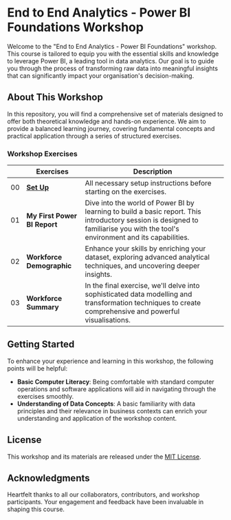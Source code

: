 # End to End Analytics - Power BI Foundations Workshop

Welcome to the "End to End Analytics - Power BI Foundations" workshop. This course is tailored to equip you with the essential skills and knowledge to leverage Power BI, a leading tool in data analytics. Our goal is to guide you through the process of transforming raw data into meaningful insights that can significantly impact your organisation's decision-making.

## About This Workshop

In this repository, you will find a comprehensive set of materials designed to offer both theoretical knowledge and hands-on experience. We aim to provide a balanced learning journey, covering fundamental concepts and practical application through a series of structured exercises.

### Workshop Exercises

| | Exercises                         | Description |
| ----- | ----------------------------- | ----------- |
|00| **[Set Up](https://github.com/dataannie/pbi-end-to-end-analytics/tree/main/00-setup)**       | All necessary setup instructions before starting on the exercises. |
|01| **My First Power BI Report** | Dive into the world of Power BI by learning to build a basic report. This introductory session is designed to familiarise you with the tool's environment and its capabilities. |
|02| **Workforce Demographic** | Enhance your skills by enriching your dataset, exploring advanced analytical techniques, and uncovering deeper insights. |
|03| **Workforce Summary** | In the final exercise, we'll delve into sophisticated data modelling and transformation techniques to create comprehensive and powerful visualisations. |


## Getting Started

To enhance your experience and learning in this workshop, the following points will be helpful:

- **Basic Computer Literacy**: Being comfortable with standard computer operations and software applications will aid in navigating through the exercises smoothly.
- **Understanding of Data Concepts**: A basic familiarity with data principles and their relevance in business contexts can enrich your understanding and application of the workshop content.

## License

This workshop and its materials are released under the [MIT License](LICENSE).

## Acknowledgments

Heartfelt thanks to all our collaborators, contributors, and workshop participants. Your engagement and feedback have been invaluable in shaping this course.
